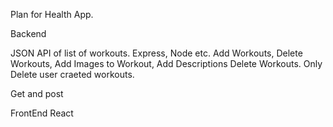 Plan for Health App.

Backend

JSON API of list of workouts.
Express, Node etc.
Add Workouts, Delete Workouts, Add Images to Workout, Add Descriptions
Delete Workouts.
Only Delete user craeted workouts.

Get and post



FrontEnd
React 
